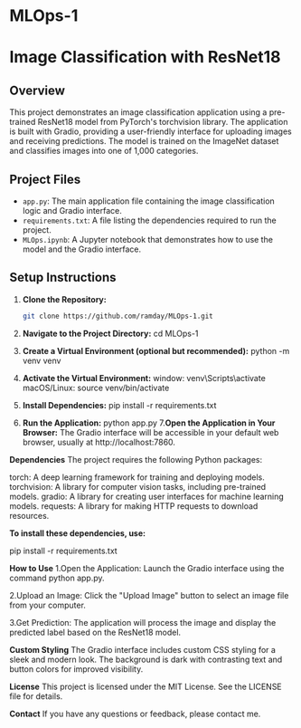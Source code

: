# MLOps-1
# Image Classification with ResNet18

## Overview

This project demonstrates an image classification application using a pre-trained ResNet18 model from PyTorch's torchvision library. The application is built with Gradio, providing a user-friendly interface for uploading images and receiving predictions. The model is trained on the ImageNet dataset and classifies images into one of 1,000 categories.

## Project Files

- `app.py`: The main application file containing the image classification logic and Gradio interface.
- `requirements.txt`: A file listing the dependencies required to run the project.
- `MLOps.ipynb`: A Jupyter notebook that demonstrates how to use the model and the Gradio interface.

## Setup Instructions

1. **Clone the Repository:**
   ```sh
   git clone https://github.com/ramday/MLOps-1.git

2. **Navigate to the Project Directory:**
cd MLOps-1

3. **Create a Virtual Environment (optional but recommended):**
   python -m venv venv
4. **Activate the Virtual Environment:**
   window:
   venv\Scripts\activate
   macOS/Linux:
   source venv/bin/activate
5. **Install Dependencies:**
   pip install -r requirements.txt
6. **Run the Application:**
   python app.py
7.**Open the Application in Your Browser:**
   The Gradio interface will be accessible in your default web browser, usually at http://localhost:7860.

**Dependencies**
The project requires the following Python packages:

torch: A deep learning framework for training and deploying models.
torchvision: A library for computer vision tasks, including pre-trained models.
gradio: A library for creating user interfaces for machine learning models.
requests: A library for making HTTP requests to download resources.

**To install these dependencies, use:**

pip install -r requirements.txt

**How to Use**
1.Open the Application:
Launch the Gradio interface using the command python app.py.

2.Upload an Image:
Click the "Upload Image" button to select an image file from your computer.

3.Get Prediction:
The application will process the image and display the predicted label based on the ResNet18 model.

**Custom Styling**
The Gradio interface includes custom CSS styling for a sleek and modern look. The background is dark with contrasting text and button colors for improved visibility.

**License**
This project is licensed under the MIT License. See the LICENSE file for details.

**Contact**
If you have any questions or feedback, please contact me.


